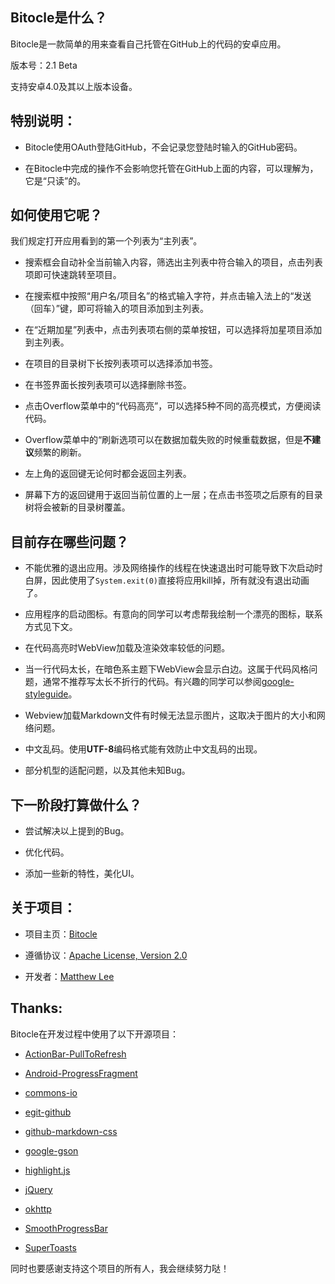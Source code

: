 ## Bitocle是什么？

Bitocle是一款简单的用来查看自己托管在GitHub上的代码的安卓应用。

版本号：2.1 Beta

支持安卓4.0及其以上版本设备。

## 特别说明：

 - Bitocle使用OAuth登陆GitHub，不会记录您登陆时输入的GitHub密码。

 - 在Bitocle中完成的操作不会影响您托管在GitHub上面的内容，可以理解为，它是“只读”的。

## 如何使用它呢？

我们规定打开应用看到的第一个列表为“主列表”。
 
 - 搜索框会自动补全当前输入内容，筛选出主列表中符合输入的项目，点击列表项即可快速跳转至项目。
 
 - 在搜索框中按照“用户名/项目名”的格式输入字符，并点击输入法上的“发送（回车）”键，即可将输入的项目添加到主列表。
 
 - 在“近期加星”列表中，点击列表项右侧的菜单按钮，可以选择将加星项目添加到主列表。

 - 在项目的目录树下长按列表项可以选择添加书签。

 - 在书签界面长按列表项可以选择删除书签。
 
 - 点击Overflow菜单中的“代码高亮”，可以选择5种不同的高亮模式，方便阅读代码。
 
 - Overflow菜单中的“刷新选项可以在数据加载失败的时候重载数据，但是**不建议**频繁的刷新。
 
 - 左上角的返回键无论何时都会返回主列表。
 
 - 屏幕下方的返回键用于返回当前位置的上一层；在点击书签项之后原有的目录树将会被新的目录树覆盖。
 
## 目前存在哪些问题？

 - 不能优雅的退出应用。涉及网络操作的线程在快速退出时可能导致下次启动时白屏，因此使用了`System.exit(0)`直接将应用kill掉，所有就没有退出动画了。
 
 - 应用程序的启动图标。有意向的同学可以考虑帮我绘制一个漂亮的图标，联系方式见下文。
 
 - 在代码高亮时WebView加载及渲染效率较低的问题。

 - 当一行代码太长，在暗色系主题下WebView会显示白边。这属于代码风格问题，通常不推荐写太长不折行的代码。有兴趣的同学可以参阅[google-styleguide](https://code.google.com/p/google-styleguide/ "google-styleguide")。
 
 - Webview加载Markdown文件有时候无法显示图片，这取决于图片的大小和网络问题。

 - 中文乱码。使用**UTF-8**编码格式能有效防止中文乱码的出现。
 
 - 部分机型的适配问题，以及其他未知Bug。
 
## 下一阶段打算做什么？

 - 尝试解决以上提到的Bug。
 
 - 优化代码。
 
 - 添加一些新的特性，美化UI。
 
## 关于项目：

 - 项目主页：[Bitocle](https://github.com/mthli/Bitocle "Bitocle的项目主页")
 
 - 遵循协议：[Apache License, Version 2.0](http://www.apache.org/licenses/LICENSE-2.0.html "Apache License, Version 2.0")
 
 - 开发者：[Matthew Lee](http://mthli.github.io/ "Matthew Lee的个人博客")
 
## Thanks:

Bitocle在开发过程中使用了以下开源项目：

 - [ActionBar-PullToRefresh](https://github.com/chrisbanes/ActionBar-PullToRefresh "ActionBar-PullToRefresh")
 
 - [Android-ProgressFragment](https://github.com/johnkil/Android-ProgressFragment "Android-ProgressFragment")
 
 - [commons-io](https://github.com/apache/commons-io "commons-io")
 
 - [egit-github](https://github.com/eclipse/egit-github "egit-github")
 
 - [github-markdown-css](https://github.com/sindresorhus/github-markdown-css "github-markdown-css")
 
 - [google-gson](https://code.google.com/p/google-gson/ "google-gson")
 
 - [highlight.js](https://github.com/isagalaev/highlight.js "highlight.js")
 
 - [jQuery](http://jquery.com/ "jQuery")
 
 - [okhttp](https://github.com/square/okhttp "okhttp")
 
 - [SmoothProgressBar](https://github.com/castorflex/SmoothProgressBar "SmoothProgressBar")
 
 - [SuperToasts](https://github.com/JohnPersano/SuperToasts "SuperToasts")
 
同时也要感谢支持这个项目的所有人，我会继续努力哒！
